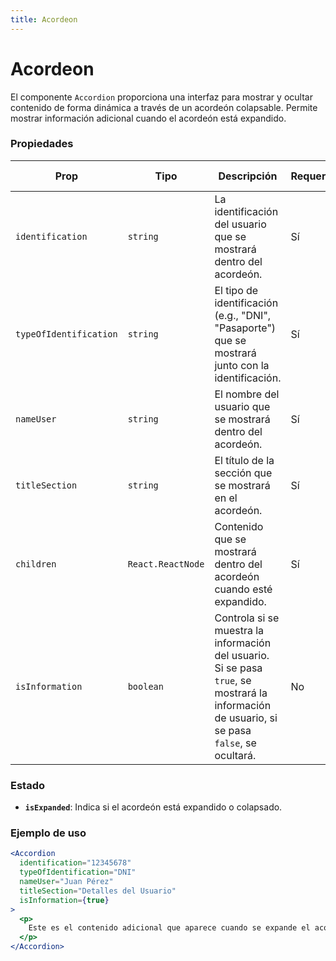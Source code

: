 ```yaml
---
title: Acordeon
---
```


# Acordeon

El componente `Accordion` proporciona una interfaz para mostrar y ocultar contenido de forma dinámica a través de un acordeón colapsable. Permite mostrar información adicional cuando el acordeón está expandido.

### Propiedades

| Prop                   | Tipo              | Descripción                                                                                                                                   | Requerido | Valor Predeterminado |
| ---------------------- | ----------------- | --------------------------------------------------------------------------------------------------------------------------------------------- | --------- | -------------------- |
| `identification`       | `string`          | La identificación del usuario que se mostrará dentro del acordeón.                                                                            | Sí        | -                    |
| `typeOfIdentification` | `string`          | El tipo de identificación (e.g., "DNI", "Pasaporte") que se mostrará junto con la identificación.                                             | Sí        | -                    |
| `nameUser`             | `string`          | El nombre del usuario que se mostrará dentro del acordeón.                                                                                    | Sí        | -                    |
| `titleSection`         | `string`          | El título de la sección que se mostrará en el acordeón.                                                                                       | Sí        | -                    |
| `children`             | `React.ReactNode` | Contenido que se mostrará dentro del acordeón cuando esté expandido.                                                                          | Sí        | -                    |
| `isInformation`        | `boolean`         | Controla si se muestra la información del usuario. Si se pasa `true`, se mostrará la información de usuario, si se pasa `false`, se ocultará. | No        | `false`              |

### Estado

- **`isExpanded`**: Indica si el acordeón está expandido o colapsado.

### Ejemplo de uso

```jsx
<Accordion
  identification="12345678"
  typeOfIdentification="DNI"
  nameUser="Juan Pérez"
  titleSection="Detalles del Usuario"
  isInformation={true}
>
  <p>
    Este es el contenido adicional que aparece cuando se expande el acordeón.
  </p>
</Accordion>
```
